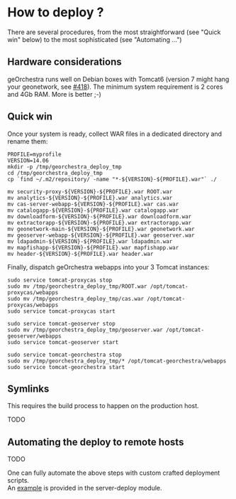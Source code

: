 # How to deploy ?

There are several procedures, from the most straightforward (see "Quick win" below) to the most sophisticated (see "Automating ...")

## Hardware considerations

geOrchestra runs well on Debian boxes with Tomcat6 (version 7 might hang your geonetwork, see [#418](https://github.com/georchestra/georchestra/issues/418)).
The minimum system requirement is 2 cores and 4Gb RAM. More is better ;-)

## Quick win

Once your system is ready, collect WAR files in a dedicated directory and rename them:

    PROFILE=myprofile
    VERSION=14.06
    mkdir -p /tmp/georchestra_deploy_tmp
    cd /tmp/georchestra_deploy_tmp
    cp `find ~/.m2/repository/ -name "*-${VERSION}-${PROFILE}.war"` ./
    
    mv security-proxy-${VERSION}-${PROFILE}.war ROOT.war
    mv analytics-${VERSION}-${PROFILE}.war analytics.war
    mv cas-server-webapp-${VERSION}-${PROFILE}.war cas.war
    mv catalogapp-${VERSION}-${PROFILE}.war catalogapp.war
    mv downloadform-${VERSION}-${PROFILE}.war downloadform.war
    mv extractorapp-${VERSION}-${PROFILE}.war extractorapp.war
    mv geonetwork-main-${VERSION}-${PROFILE}.war geonetwork.war
    mv geoserver-webapp-${VERSION}-${PROFILE}.war geoserver.war
    mv ldapadmin-${VERSION}-${PROFILE}.war ldapadmin.war
    mv mapfishapp-${VERSION}-${PROFILE}.war mapfishapp.war
    mv header-${VERSION}-${PROFILE}.war header.war

Finally, dispatch geOrchestra webapps into your 3 Tomcat instances:

    sudo service tomcat-proxycas stop
    sudo mv /tmp/georchestra_deploy_tmp/ROOT.war /opt/tomcat-proxycas/webapps
    sudo mv /tmp/georchestra_deploy_tmp/cas.war /opt/tomcat-proxycas/webapps
    sudo service tomcat-proxycas start

    sudo service tomcat-geoserver stop
    sudo mv /tmp/georchestra_deploy_tmp/geoserver.war /opt/tomcat-geoserver/webapps
    sudo service tomcat-geoserver start

    sudo service tomcat-georchestra stop
    sudo mv /tmp/georchestra_deploy_tmp/* /opt/tomcat-georchestra/webapps
    sudo service tomcat-georchestra start



## Symlinks

This requires the build process to happen on the production host.

TODO

## Automating the deploy to remote hosts

TODO

One can fully automate the above steps with custom crafted deployment scripts.  
An [example](server-deploy/linux_deploy_scripts/) is provided in the server-deploy module.